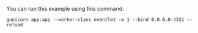 You can run this example using this command:

```
gunicorn app:app --worker-class eventlet -w 1 --bind 0.0.0.0:4321 --reload
```